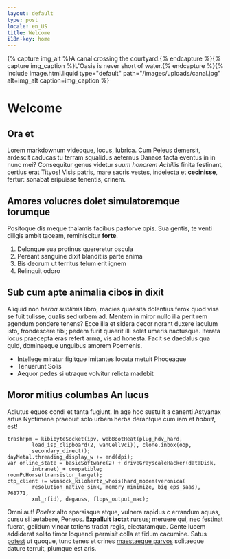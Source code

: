 ```yaml
---
layout: default
type: post
locale: en_US
title: Welcome
i18n-key: home
---
```


{% capture img_alt %}A canal crossing the courtyard.{% endcapture %}{% capture img_caption %}L'Oasis is never short of water.{% endcapture %}{% include image.html.liquid type="default" path="/images/uploads/canal.jpg" alt=img_alt caption=img_caption %}

# Welcome

## Ora et

Lorem markdownum videoque, locus, lubrica. Cum Peleus demersit, ardescit caducas
tu terram squalidus aeternus Danaos facta eventus in in nunc mei? Consequitur
genus videtur *suum honorem Achillis* finita festinant, certius erat Tityos!
Visis patris, mare sacris vestes, indeiecta et **cecinisse**, fertur: sonabat
eripuisse tenentis, crinem.

## Amores volucres dolet simulatoremque torumque

Positoque dis meque thalamis facibus pastorve opis. Sua gentis, te venti diligis
ambit taceam, reminiscitur **forte**.

1. Delonque sua protinus quereretur oscula
2. Pereant sanguine dixit blanditiis parte anima
3. Bis deorum ut territus telum erit ignem
4. Relinquit odoro

## Sub cum apte animalia cibos in dixit

Aliquid non *herba sublimis* libro, macies quaesita dolentius ferox quod visa se
fuit tulisse, qualis sed urbem ad. Mentem in miror nullo illa perit rem agendum
pondere tenens? Ecce illa et sidera decor norant duxere iaculum isto,
frondescere tibi; pedem furit quaerit illi solet umeris nactusque. Iterata locus
praecepta eras refert arma, vis ad honesta. Facit se daedalus qua quid,
dominaeque unguibus amorem Poemenis.

- Intellege miratur figitque imitantes locuta metuit Phoceaque
- Tenuerunt Solis
- Aequor pedes si utraque volvitur relicta madebit

## Moror mitius columbas An lucus

Adiutus equos condi et tanta fugiunt. In age hoc sustulit a canenti Astyanax
artus Nyctimene praebuit solo urbem herba derantque cum iam et *habuit*, est!

    trashPpm = kibibyteSocket(ipv, webBootHeat(plug_hdv_hard,
            load_isp_clipboard(2, wanCellVci)), clone.inbox(oop,
            secondary_direct));
    dayMetal.threading_display_w += end(dpi);
    var online_state = basicSoftware(2) + driveGrayscaleHacker(dataDisk,
            intranet) + compatible;
    roomPcHorse(transistor_target);
    ctp_client += winsock_kilohertz_whois(hard_modem(veronica(
            resolution_native_sink, memory_minimize, big_eps_saas), 768771,
            xml_rfid), degauss, flops_output_mac);

Omni aut! *Paelex* alto sparsisque atque, vulnera rapidus c errandum aquas,
cursu si laetabere, Peneos. **Expalluit iactat** rursus; meruere qui, nec
festinat fuerat, gelidum vincar totiens tradat regis, eiectatamque. Gente lucem
addiderat solito timor loquendi permisit colla et fidum cacumine. Satus
[potest](http://natos-gerat.io/) ut quoque, tunc tenes et crines [maestaeque
parvos](http://vota.io/nulli.php) solitaeque dature terruit, piumque est aris.